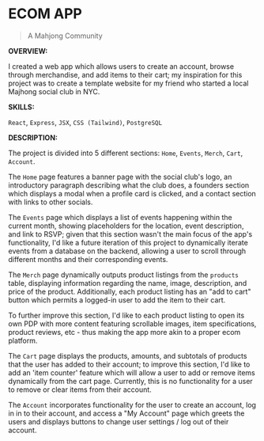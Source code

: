 # ECOM APP

> A Mahjong Community

**OVERVIEW:**

I created a web app which allows users to create an account, browse through merchandise, and add items to their cart; my inspiration for this project was to create a template website for my friend who started a local Majhong social club in NYC.  

**SKILLS:**

`React`, `Express`, `JSX`, `CSS (Tailwind)`, `PostgreSQL`

**DESCRIPTION:**

The project is divided into 5 different sections: `Home`, `Events`, `Merch`, `Cart`, `Account`.

The `Home` page features a banner page with the social club's logo, an introductory paragraph describing what the club does, a founders section which displays a modal when a profile card is clicked, and a contact section with links to other socials.

The `Events` page which displays a list of events happening within the current month, showing placeholders for the location, event description, and link to RSVP; given that this section wasn't the main focus of the app's functionality, I'd like a future iteration of this project to dynamically iterate events from a database on the backend, allowing a user to scroll through different months and their corresponding events.

The `Merch` page dynamically outputs product listings from the `products` table, displaying information regarding the name, image, description, and price of the product. Additionally, each product listing has an "add to cart" button which permits a logged-in user to add the item to their cart. 

To further improve this section, I'd like to each product listing to open its own PDP with more content featuring scrollable images, item specifications, product reviews, etc - thus making the app more akin to a proper ecom platform.

The `Cart` page displays the products, amounts, and subtotals of products that the user has added to their account; to improve this section, I'd like to add an 'item counter' feature which will allow a user to add or remove items dynamically from the cart page. Currently, this is no functionality for a user to remove or clear items from their account.

The `Account` incorporates functionality for the user to create an account, log in in to their account, and access a "My Account" page which greets the users and displays buttons to change user settings / log out of their account. 
